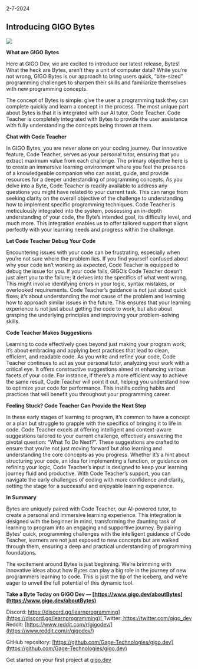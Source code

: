 2-7-2024
## Introducing GIGO Bytes

![](https://cdn-images-1.medium.com/max/2088/1*iCsMp02Lw_MbxKzMvjvflA.png)

**What are GIGO Bytes**

Here at GIGO Dev, we are excited to introduce our latest release, Bytes! What the heck are Bytes, aren’t they a unit of computer data? While you’re not wrong, GIGO Bytes is our approach to bring users quick, “bite-sized” programming challenges to sharpen their skills and familiarize themselves with new programming concepts.

The concept of Bytes is simple: give the user a programming task they can complete quickly and learn a concept in the process. The most unique part about Bytes is that it is integrated with our AI tutor, Code Teacher. Code Teacher is completely integrated with Bytes to provide the user assistance with fully understanding the concepts being thrown at them.

**Chat with Code Teacher**

In GIGO Bytes, you are never alone on your coding journey. Our innovative feature, Code Teacher, serves as your personal tutor, ensuring that you extract maximum value from each challenge. The primary objective here is to create an immersive learning environment where you feel the presence of a knowledgeable companion who can assist, guide, and provide resources for a deeper understanding of programming concepts. As you delve into a Byte, Code Teacher is readily available to address any questions you might have related to your current task. This can range from seeking clarity on the overall objective of the challenge to understanding how to implement specific programming techniques. Code Teacher is meticulously integrated into the system, possessing an in-depth understanding of your code, the Byte’s intended goal, its difficulty level, and much more. This integration enables us to offer tailored support that aligns perfectly with your learning needs and progress within the challenge.

**Let Code Teacher Debug Your Code**

Encountering issues with your code can be frustrating, especially when you’re not sure where the problem lies. If you find yourself confused about why your code isn’t working as expected, Code Teacher is equipped to debug the issue for you. If your code fails, GIGO’s Code Teacher doesn’t just alert you to the failure; it delves into the specifics of what went wrong. This might involve identifying errors in your logic, syntax mistakes, or overlooked requirements. Code Teacher’s guidance is not just about quick fixes; it’s about understanding the root cause of the problem and learning how to approach similar issues in the future. This ensures that your learning experience is not just about getting the code to work, but also about grasping the underlying principles and improving your problem-solving skills.

**Code Teacher Makes Suggestions**

Learning to code effectively goes beyond just making your program work; it’s about embracing and applying best practices that lead to clean, efficient, and readable code. As you write and refine your code, Code Teacher continues to act as your personal tutor, analyzing your work with a critical eye. It offers constructive suggestions aimed at enhancing various facets of your code. For instance, if there’s a more efficient way to achieve the same result, Code Teacher will point it out, helping you understand how to optimize your code for performance. This instills coding habits and practices that will benefit you throughout your programming career.

**Feeling Stuck? Code Teacher Can Provide the Next Step**

In these early stages of learning to program, it’s common to have a concept or a plan but struggle to grapple with the specifics of bringing it to life in code. Code Teacher excels at offering intelligent and context-aware suggestions tailored to your current challenge, effectively answering the pivotal question: “What To Do Next?”. These suggestions are crafted to ensure that you’re not just moving forward but also learning and understanding the core concepts as you progress. Whether it’s a hint about structuring your code, an idea for implementing a function, or guidance on refining your logic, Code Teacher’s input is designed to keep your learning journey fluid and productive. With Code Teacher’s support, you can navigate the early challenges of coding with more confidence and clarity, setting the stage for a successful and enjoyable learning experience.

**In Summary**

Bytes are uniquely paired with Code Teacher, our AI-powered tutor, to create a personal and immersive learning experience. This integration is designed with the beginner in mind, transforming the daunting task of learning to program into an engaging and supportive journey. By pairing Bytes’ quick, programming challenges with the intelligent guidance of Code Teacher, learners are not just exposed to new concepts but are walked through them, ensuring a deep and practical understanding of programming foundations.

The excitement around Bytes is just beginning. We’re brimming with innovative ideas about how Bytes can play a big role in the journey of new programmers learning to code. This is just the tip of the iceberg, and we’re eager to unveil the full potential of this dynamic tool.

**Take a Byte Today on GIGO Dev — [https://www.gigo.dev/aboutBytes](https://www.gigo.dev/aboutBytes)**

Discord: [https://discord.gg/learnprogramming](https://discord.gg/learnprogramming)[
](https://discord.gg/MdKmqBzRqX)Twitter:[ https://twitter.com/gigo_dev
](https://twitter.com/gigo_dev)Reddit: [https://www.reddit.com/r/gigodev/](https://www.reddit.com/r/gigodev/)

GitHub repository: [https://github.com/Gage-Technologies/gigo.dev](https://github.com/Gage-Technologies/gigo.dev)

Get started on your first project at [gigo.dev](http://gigo.dev)
